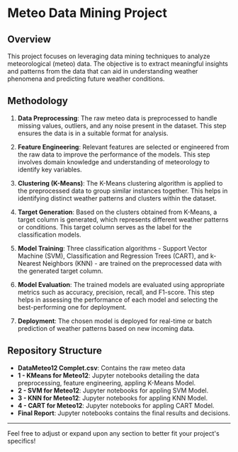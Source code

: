 # Meteo Data Mining Project

## Overview
This project focuses on leveraging data mining techniques to analyze meteorological (meteo) data. The objective is to extract meaningful insights and patterns from the data that can aid in understanding weather phenomena and predicting future weather conditions.

## Methodology
1. **Data Preprocessing**: The raw meteo data is preprocessed to handle missing values, outliers, and any noise present in the dataset. This step ensures the data is in a suitable format for analysis.

2. **Feature Engineering**: Relevant features are selected or engineered from the raw data to improve the performance of the models. This step involves domain knowledge and understanding of meteorology to identify key variables.

3. **Clustering (K-Means)**: The K-Means clustering algorithm is applied to the preprocessed data to group similar instances together. This helps in identifying distinct weather patterns and clusters within the dataset.

4. **Target Generation**: Based on the clusters obtained from K-Means, a target column is generated, which represents different weather patterns or conditions. This target column serves as the label for the classification models.

5. **Model Training**: Three classification algorithms - Support Vector Machine (SVM), Classification and Regression Trees (CART), and k-Nearest Neighbors (KNN) - are trained on the preprocessed data with the generated target column.

6. **Model Evaluation**: The trained models are evaluated using appropriate metrics such as accuracy, precision, recall, and F1-score. This step helps in assessing the performance of each model and selecting the best-performing one for deployment.

7. **Deployment**: The chosen model is deployed for real-time or batch prediction of weather patterns based on new incoming data.

## Repository Structure
- **DataMeteo12 Complet.csv**: Contains the raw meteo data
- **1 - KMeans for Meteo12**: Jupyter notebooks detailing the data preprocessing, feature engineering, appling K-Means Model.
- **2 - SVM for Meteo12**: Jupyter notebooks for appling SVM Model.
- **3 - KNN for Meteo12**: Jupyter notebooks for appling KNN Model.
- **4 - CART for Meteo12**: Jupyter notebooks for appling CART Model.
- **Final Report**: Jupyter notebooks contains the final results and decisions.

--- 

Feel free to adjust or expand upon any section to better fit your project's specifics!
